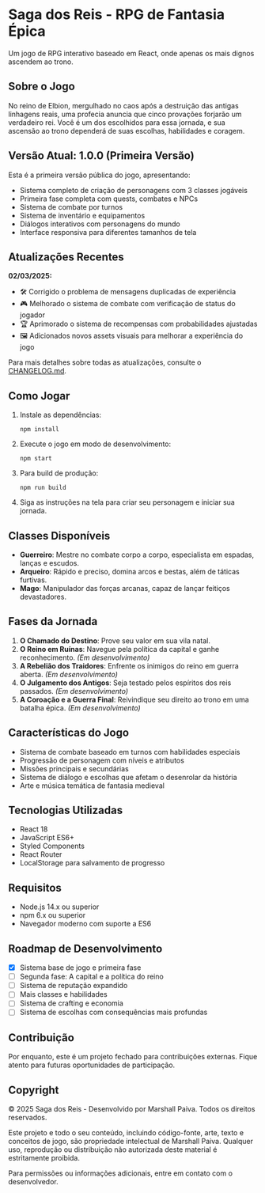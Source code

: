 # Saga dos Reis - RPG de Fantasia Épica

Um jogo de RPG interativo baseado em React, onde apenas os mais dignos ascendem ao trono.

## Sobre o Jogo

No reino de Elbion, mergulhado no caos após a destruição das antigas linhagens reais, uma profecia anuncia que cinco provações forjarão um verdadeiro rei. Você é um dos escolhidos para essa jornada, e sua ascensão ao trono dependerá de suas escolhas, habilidades e coragem.

## Versão Atual: 1.0.0 (Primeira Versão)

Esta é a primeira versão pública do jogo, apresentando:

- Sistema completo de criação de personagens com 3 classes jogáveis
- Primeira fase completa com quests, combates e NPCs
- Sistema de combate por turnos
- Sistema de inventário e equipamentos
- Diálogos interativos com personagens do mundo
- Interface responsiva para diferentes tamanhos de tela

## Atualizações Recentes

**02/03/2025:**

- 🛠️ Corrigido o problema de mensagens duplicadas de experiência
- 🎮 Melhorado o sistema de combate com verificação de status do jogador
- 🏆 Aprimorado o sistema de recompensas com probabilidades ajustadas
- 🖼️ Adicionados novos assets visuais para melhorar a experiência do jogo

Para mais detalhes sobre todas as atualizações, consulte o [CHANGELOG.md](./CHANGELOG.md).

## Como Jogar

1. Instale as dependências:

   ```
   npm install
   ```

2. Execute o jogo em modo de desenvolvimento:

   ```
   npm start
   ```

3. Para build de produção:

   ```
   npm run build
   ```

4. Siga as instruções na tela para criar seu personagem e iniciar sua jornada.

## Classes Disponíveis

- **Guerreiro**: Mestre no combate corpo a corpo, especialista em espadas, lanças e escudos.
- **Arqueiro**: Rápido e preciso, domina arcos e bestas, além de táticas furtivas.
- **Mago**: Manipulador das forças arcanas, capaz de lançar feitiços devastadores.

## Fases da Jornada

1. **O Chamado do Destino**: Prove seu valor em sua vila natal.
2. **O Reino em Ruínas**: Navegue pela política da capital e ganhe reconhecimento. _(Em desenvolvimento)_
3. **A Rebelião dos Traidores**: Enfrente os inimigos do reino em guerra aberta. _(Em desenvolvimento)_
4. **O Julgamento dos Antigos**: Seja testado pelos espíritos dos reis passados. _(Em desenvolvimento)_
5. **A Coroação e a Guerra Final**: Reivindique seu direito ao trono em uma batalha épica. _(Em desenvolvimento)_

## Características do Jogo

- Sistema de combate baseado em turnos com habilidades especiais
- Progressão de personagem com níveis e atributos
- Missões principais e secundárias
- Sistema de diálogo e escolhas que afetam o desenrolar da história
- Arte e música temática de fantasia medieval

## Tecnologias Utilizadas

- React 18
- JavaScript ES6+
- Styled Components
- React Router
- LocalStorage para salvamento de progresso

## Requisitos

- Node.js 14.x ou superior
- npm 6.x ou superior
- Navegador moderno com suporte a ES6

## Roadmap de Desenvolvimento

- [x] Sistema base de jogo e primeira fase
- [ ] Segunda fase: A capital e a política do reino
- [ ] Sistema de reputação expandido
- [ ] Mais classes e habilidades
- [ ] Sistema de crafting e economia
- [ ] Sistema de escolhas com consequências mais profundas

## Contribuição

Por enquanto, este é um projeto fechado para contribuições externas. Fique atento para futuras oportunidades de participação.

## Copyright

© 2025 Saga dos Reis - Desenvolvido por Marshall Paiva. Todos os direitos reservados.

Este projeto e todo o seu conteúdo, incluindo código-fonte, arte, texto e conceitos de jogo, são propriedade intelectual de Marshall Paiva. Qualquer uso, reprodução ou distribuição não autorizada deste material é estritamente proibida.

Para permissões ou informações adicionais, entre em contato com o desenvolvedor.
